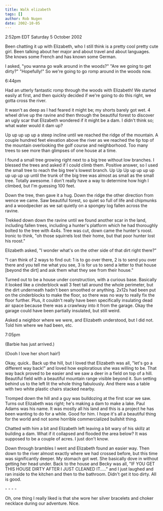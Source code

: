 ```yaml
---
title: Walk elizabeth
tags: []
author: Rob Nugen
date: 2002-10-05
---
```


<p class=date>2:52pm EDT Saturday 5 October 2002</p>

<p>Been chatting it up with Elizabeth, who I still think is a pretty
cool pretty cute girl.  Been talking about her major and about travel
and about languages.  She knows some French and has known some
German.</p>

<p>I asked, "you wanna go walk around in the woods?"  "Are we going to
get dirty?"  "Hopefully!"  So we're going to go romp around in the
woods now.</p>

<p class=date>6:44pm</p>

<p>Had an utterly fantastic romp through the woods with Elizabeth!  We
started easily at first, and then quickly decided if we're going to do
this right, we gotta cross the river.</p>

<p>It wasn't as deep as I had feared it might be; my shorts barely got
wet.  4 wheel drive up the ravine and then through the beautiful
forest to discover an ugly scar that Elizabeth wondered if it might be
a dam.  I didn't think so; what water would it dam up?</p>

<p>Up up up up up a steep incline until we reached the ridge of the
mountain.  A couple hundred feet elevation above the river as we
reached the tip top of the mountain overlooking the golf course and
neighborhood.  Too many trees to see more than glimpses of one house
at a time.</p>

<p>I found a small tree growing right next to a big tree without low
branches.  I blessed the trees and asked if I could climb them.
Positive answer, so I used the small tree to reach the big tree's
lowest branch.  Up Up Up up up up up up up up up until the trunk of
the big tree was almost as small as the small tree.  Totally awesome.
I don't really have a way to determine how high I climbed, but I'm
guessing 100 feet.</p>

<p>Down the tree, then gave it a hug.  Down the ridge the other
direction from wence we came.  Saw beautiful forest, so quiet so full
of life and chipmunks and a woodpecker as we sat quietly on a spongey
log fallen across the ravine.</p>

<p>Trekked down down the ravine until we found another scar in the
land, including fallen trees, including a hunter's platform which he
had thoroughly bolted to the tree with 4x4s.  Tree was cut, down came
the hunter's roost.  Ironic to think, "oh those squirrels lost their
home, but that poor hunter lost his roost."</p>

<p>Elizabeth asked, "I wonder what's on the other side of that dirt
right there?"</p>

<p>"I can think of 2 ways to find out:  1 is to go over there, 2 is to
send you over there and you tell me what you see, 3 is for us to send
a letter to that house [beyond the dirt] and ask them what they see
from their house."</p>

<p>Turned out to be a house under construction, with a curious base.
Basically it looked like a cinderblock wall 3 feet tall around the
whole perimeter, but the dirt underneath hadn't been smoothed or
anything.  2x12s had been put on the cinderblocks to make the floor,
so there was no way to really fix the floor further.  Plus, it
couldn't really have been specifically insulating dead air space
because there was a crawlway into it from the garage.  Okay the garage
could have been partially insulated, but still weird.</p>

<p>Asked a neighbor where we were, and Elizabeth understood, but I did
not.  Told him where we had been, etc.</p>

<p class=date>7:05pm</p>

<p>(Barbie has just arrived.)</p>

<p>(Oooh I love her short hair!)</p>

<p>Okay, quick.. Back up the hill, but I loved that Elizabeth was all,
"let's go a different way back!" and loved how exploratious she was
willing to be.  That way back proved to be easier and we saw a deer in
a field on top of a hill.  Beautiful field with a beautiful mountain
range visible beyond it.  Sun setting behind us to the left lit the
whole thing fabulously.  And there was a table with two white plastic
chairs stacked nearby.</p>

<p>Tromped down the hill and a guy was bulldozing at the first scar we
saw.  Turns out Elizabeth was right; he's making a dam to make a lake.
Paul Adams was his name.  It was mostly all his land and this is a
project he has been wanting to do for a while.  Good for him.  I hope
it's all a beautiful thing for the world and not some horrible
commercialized bullshit thing.</p>

<p>Chatted with him a bit and Elizabeth left leaving a bit wary of his
skillz at building a dam.  What if it collapsed and flooded the area
below?  It was supposed to be a couple of acres.  I just don't
know.</p>

<p>Down through brambles I went and Elizabeth found an easier way.
Then down to the river almost exactly where we had crossed before, but
this time was significantly deeper.  My stomach got wet.  She
basically dove in without getting her head under.  Back to the house
and Becky was all, "IF YOU GET THIS HOUSE DIRTY AFTER I JUST
CLEANED IT....." and I just laughed and ran inside to the kitchen and
then to the bathroom.  Didn't get it too dirty.  All is good.</p>

<p>- - - -</p>

<p>Oh, one thing I really liked is that she wore her silver bracelets
and choker necklace during our adventure.  Nice.</p>
